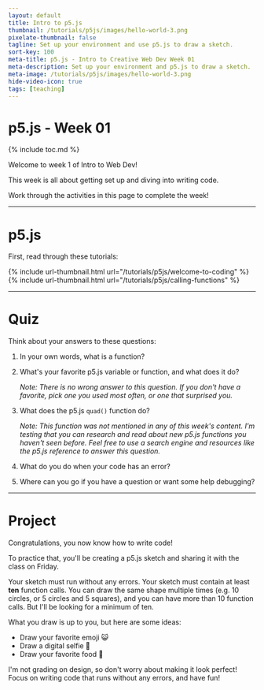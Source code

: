 ```yaml
---
layout: default
title: Intro to p5.js
thumbnail: /tutorials/p5js/images/hello-world-3.png
pixelate-thumbnail: false
tagline: Set up your environment and use p5.js to draw a sketch.
sort-key: 100
meta-title: p5.js - Intro to Creative Web Dev Week 01
meta-description: Set up your environment and p5.js to draw a sketch.
meta-image: /tutorials/p5js/images/hello-world-3.png
hide-video-icon: true
tags: [teaching]
---
```


# p5.js - Week 01

{% include toc.md %}

Welcome to week 1 of Intro to Web Dev!

This week is all about getting set up and diving into writing code.

Work through the activities in this page to complete the week!

---

# p5.js

First, read through these tutorials:

{% include url-thumbnail.html url="/tutorials/p5js/welcome-to-coding" %}
{% include url-thumbnail.html url="/tutorials/p5js/calling-functions" %}

---

# Quiz

Think about your answers to these questions:

1. In your own words, what is a function?
2. What's your favorite p5.js variable or function, and what does it do?

   *Note: There is no wrong answer to this question. If you don't have a favorite, pick one you used most often, or one that surprised you.*
3. What does the p5.js `quad()` function do?

   *Note: This function was not mentioned in any of this week's content. I'm testing that you can research and read about new p5.js functions you haven't seen before. Feel free to use a search engine and resources like the p5.js reference to answer this question.*
4. What do you do when your code has an error?
5. Where can you go if you have a question or want some help debugging?

---

# Project

Congratulations, you now know how to write code!

To practice that, you'll be creating a p5.js sketch and sharing it with the class on Friday.

Your sketch must run without any errors. Your sketch must contain at least **ten** function calls. You can draw the same shape multiple times (e.g. 10 circles, or 5 circles and 5 squares), and you can have more than 10 function calls. But I'll be looking for a minimum of ten.

What you draw is up to you, but here are some ideas:

- Draw your favorite emoji 😺
- Draw a digital selfie 🤳
- Draw your favorite food 🥪

I'm not grading on design, so don't worry about making it look perfect! Focus on writing code that runs without any errors, and have fun!
